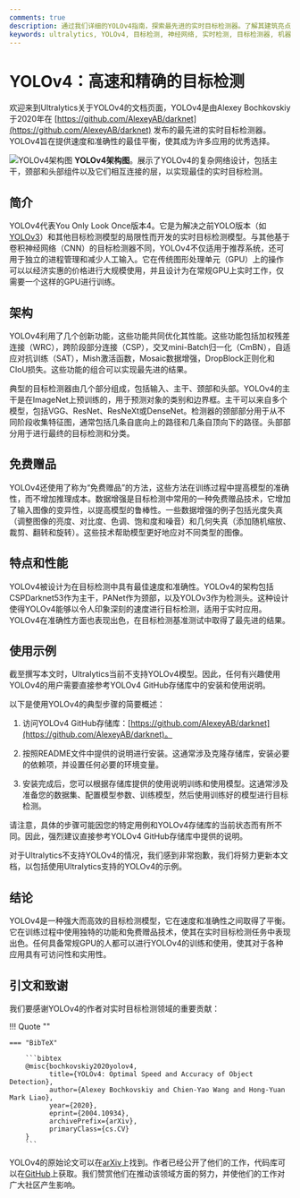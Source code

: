 ```yaml
---
comments: true
description: 通过我们详细的YOLOv4指南，探索最先进的实时目标检测器。了解其建筑亮点，创新功能和应用示例。
keywords: ultralytics, YOLOv4, 目标检测, 神经网络, 实时检测, 目标检测器, 机器学习
---
```


# YOLOv4：高速和精确的目标检测

欢迎来到Ultralytics关于YOLOv4的文档页面，YOLOv4是由Alexey Bochkovskiy于2020年在 [https://github.com/AlexeyAB/darknet](https://github.com/AlexeyAB/darknet) 发布的最先进的实时目标检测器。YOLOv4旨在提供速度和准确性的最佳平衡，使其成为许多应用的优秀选择。

![YOLOv4架构图](https://user-images.githubusercontent.com/26833433/246185689-530b7fe8-737b-4bb0-b5dd-de10ef5aface.png)
**YOLOv4架构图**。展示了YOLOv4的复杂网络设计，包括主干，颈部和头部组件以及它们相互连接的层，以实现最佳的实时目标检测。

## 简介

YOLOv4代表You Only Look Once版本4。它是为解决之前YOLO版本（如[YOLOv3](yolov3.md)）和其他目标检测模型的局限性而开发的实时目标检测模型。与其他基于卷积神经网络（CNN）的目标检测器不同，YOLOv4不仅适用于推荐系统，还可用于独立的进程管理和减少人工输入。它在传统图形处理单元（GPU）上的操作可以以经济实惠的价格进行大规模使用，并且设计为在常规GPU上实时工作，仅需要一个这样的GPU进行训练。

## 架构

YOLOv4利用了几个创新功能，这些功能共同优化其性能。这些功能包括加权残差连接（WRC），跨阶段部分连接（CSP），交叉mini-Batch归一化（CmBN），自适应对抗训练（SAT），Mish激活函数，Mosaic数据增强，DropBlock正则化和CIoU损失。这些功能的组合可以实现最先进的结果。

典型的目标检测器由几个部分组成，包括输入、主干、颈部和头部。YOLOv4的主干是在ImageNet上预训练的，用于预测对象的类别和边界框。主干可以来自多个模型，包括VGG、ResNet、ResNeXt或DenseNet。检测器的颈部部分用于从不同阶段收集特征图，通常包括几条自底向上的路径和几条自顶向下的路径。头部部分用于进行最终的目标检测和分类。

## 免费赠品

YOLOv4还使用了称为“免费赠品”的方法，这些方法在训练过程中提高模型的准确性，而不增加推理成本。数据增强是目标检测中常用的一种免费赠品技术，它增加了输入图像的变异性，以提高模型的鲁棒性。一些数据增强的例子包括光度失真（调整图像的亮度、对比度、色调、饱和度和噪音）和几何失真（添加随机缩放、裁剪、翻转和旋转）。这些技术帮助模型更好地应对不同类型的图像。

## 特点和性能

YOLOv4被设计为在目标检测中具有最佳速度和准确性。YOLOv4的架构包括CSPDarknet53作为主干，PANet作为颈部，以及YOLOv3作为检测头。这种设计使得YOLOv4能够以令人印象深刻的速度进行目标检测，适用于实时应用。YOLOv4在准确性方面也表现出色，在目标检测基准测试中取得了最先进的结果。

## 使用示例

截至撰写本文时，Ultralytics当前不支持YOLOv4模型。因此，任何有兴趣使用YOLOv4的用户需要直接参考YOLOv4 GitHub存储库中的安装和使用说明。

以下是使用YOLOv4的典型步骤的简要概述：

1. 访问YOLOv4 GitHub存储库：[https://github.com/AlexeyAB/darknet](https://github.com/AlexeyAB/darknet)。

2. 按照README文件中提供的说明进行安装。这通常涉及克隆存储库，安装必要的依赖项，并设置任何必要的环境变量。

3. 安装完成后，您可以根据存储库提供的使用说明训练和使用模型。这通常涉及准备您的数据集、配置模型参数、训练模型，然后使用训练好的模型进行目标检测。

请注意，具体的步骤可能因您的特定用例和YOLOv4存储库的当前状态而有所不同。因此，强烈建议直接参考YOLOv4 GitHub存储库中提供的说明。

对于Ultralytics不支持YOLOv4的情况，我们感到非常抱歉，我们将努力更新本文档，以包括使用Ultralytics支持的YOLOv4的示例。

## 结论

YOLOv4是一种强大而高效的目标检测模型，它在速度和准确性之间取得了平衡。它在训练过程中使用独特的功能和免费赠品技术，使其在实时目标检测任务中表现出色。任何具备常规GPU的人都可以进行YOLOv4的训练和使用，使其对于各种应用具有可访问性和实用性。

## 引文和致谢

我们要感谢YOLOv4的作者对实时目标检测领域的重要贡献：

!!! Quote ""

    === "BibTeX"

        ```bibtex
        @misc{bochkovskiy2020yolov4,
              title={YOLOv4: Optimal Speed and Accuracy of Object Detection},
              author={Alexey Bochkovskiy and Chien-Yao Wang and Hong-Yuan Mark Liao},
              year={2020},
              eprint={2004.10934},
              archivePrefix={arXiv},
              primaryClass={cs.CV}
        }
        ```

YOLOv4的原始论文可以在[arXiv](https://arxiv.org/abs/2004.10934)上找到。作者已经公开了他们的工作，代码库可以在[GitHub](https://github.com/AlexeyAB/darknet)上获取。我们赞赏他们在推动该领域方面的努力，并使他们的工作对广大社区产生影响。
